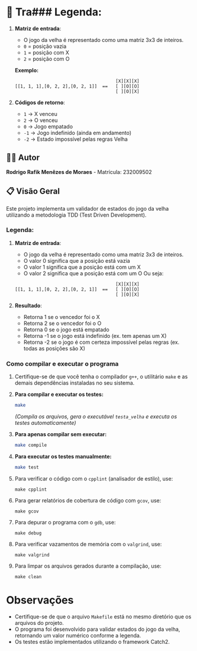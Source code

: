 # 🎯 Tra### Legenda:
1. **Matriz de entrada**:
   - O jogo da velha é representado como uma matriz 3x3 de inteiros.
   - `0` = posição vazia
   - `1` = posição com X  
   - `2` = posição com O
   
   **Exemplo:**
   ```plaintext
                                         [X][X][X]
   [[1, 1, 1],[0, 2, 2],[0, 2, 1]]  ==   [ ][O][O]
                                         [ ][O][X]
   ```

2. **Códigos de retorno**:
   - `1` → X venceu
   - `2` → O venceu  
   - `0` → Jogo empatado
   - `-1` → Jogo indefinido (ainda em andamento)
   - `-2` → Estado impossível pelas regras Velha

## 👨‍💻 Autor
**Rodrigo Rafik Menêzes de Moraes** - Matrícula: 232009502

## 📋 Visão Geral
Este projeto implementa um validador de estados do jogo da velha utilizando a metodologia TDD (Test Driven Development).

### Legenda:
1. **Matriz de entrada**:
   - O jogo da velha é representado como uma matriz 3x3 de inteiros. 
   - O valor 0 significa que a posição está vazia 
   - O valor 1 significa que a posição está com um X 
   - O valor 2 significa que a posição está com um O
   Ou seja:
   ```plaintext
                                         [X][X][X]
   [[1, 1, 1],[0, 2, 2],[0, 2, 1]]  ==   [ ][O][O]
                                         [ ][O][X]
   ```

2. **Resultado**:
   - Retorna 1 se o vencedor foi o X 
   - Retorna 2 se o vencedor foi o O 
   - Retorna 0 se o jogo está empatado 
   - Retorna -1 se o jogo está indefinido (ex. tem apenas um X) 
   - Retorna -2 se o jogo é com certeza impossível pelas regras (ex. todas as posições são X) 

### Como compilar e executar o programa

1. Certifique-se de que você tenha o compilador `g++`, o utilitário `make` e as demais dependências instaladas no seu sistema.

2. **Para compilar e executar os testes:**
   ```bash
   make
   ```
   *(Compila os arquivos, gera o executável `testa_velha` e executa os testes automaticamente)*

3. **Para apenas compilar sem executar:**
   ```bash
   make compile
   ```

4. **Para executar os testes manualmente:**
   ```bash
   make test
   ```

5. Para verificar o código com o `cpplint` (analisador de estilo), use:
   ```
   make cpplint
   ```

6. Para gerar relatórios de cobertura de código com `gcov`, use:
   ```
   make gcov
   ```

7. Para depurar o programa com o `gdb`, use:
   ```
   make debug
   ```

8. Para verificar vazamentos de memória com o `valgrind`, use:
   ```
   make valgrind
   ```

9. Para limpar os arquivos gerados durante a compilação, use:
   ```
   make clean
   ```

# Observações
- Certifique-se de que o arquivo `Makefile` está no mesmo diretório que os arquivos do projeto.
- O programa foi desenvolvido para validar estados do jogo da velha, retornando um valor numérico conforme a legenda.
- Os testes estão implementados utilizando o framework Catch2.